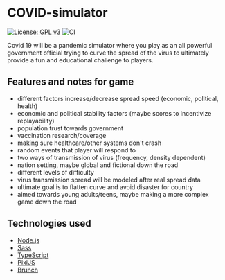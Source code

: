 # COVID-simulator
[![License: GPL v3](https://img.shields.io/badge/License-GPLv3-blue.svg)](/LICENSE)
![CI](https://github.com/giancarlopernudisegura/COVID-simulator/workflows/CI/badge.svg)

Covid 19 will be a pandemic simulator where you play as an all powerful
government official trying to curve the spread of the virus to ultimately
provide a fun and educational challenge to players.

## Features and notes for game
- different factors increase/decrease spread speed (economic, political, health) 
- economic and political stability factors (maybe scores to incentivize replayability)
- population trust towards government
- vaccination research/coverage
- making sure healthcare/other systems don't crash
- random events that player will respond to
- two ways of transmission of virus (frequency, density dependent)
- nation setting, maybe global and fictional down the road
- different levels of difficulty
- virus transmission spread will be modeled after real spread data
- ultimate goal is to flatten curve and avoid disaster for country 
- aimed towards young adults/teens, maybe making a more complex game down the road

## Technologies used
- [Node.js](https://nodejs.org/en/)
- [Sass](https://sass-lang.com/)
- [TypeScript](https://www.typescriptlang.org/)
- [PixiJS](https://www.pixijs.com/)
- [Brunch](https://brunch.io/)
